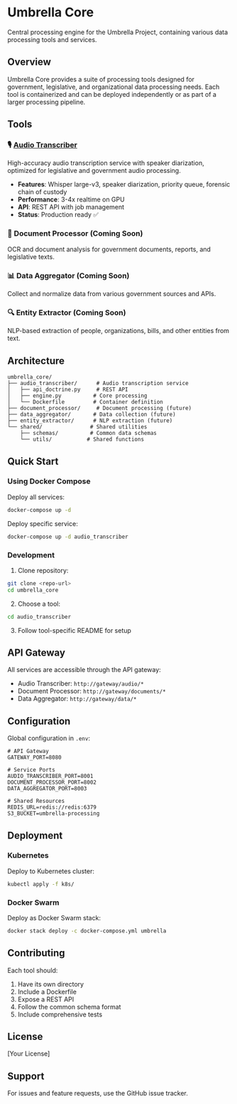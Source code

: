# Umbrella Core

Central processing engine for the Umbrella Project, containing various data processing tools and services.

## Overview

Umbrella Core provides a suite of processing tools designed for government, legislative, and organizational data processing needs. Each tool is containerized and can be deployed independently or as part of a larger processing pipeline.

## Tools

### 🎙️ [Audio Transcriber](./audio_transcriber/)
High-accuracy audio transcription service with speaker diarization, optimized for legislative and government audio processing.

- **Features**: Whisper large-v3, speaker diarization, priority queue, forensic chain of custody
- **Performance**: 3-4x realtime on GPU
- **API**: REST API with job management
- **Status**: Production ready ✅

### 📄 Document Processor (Coming Soon)
OCR and document analysis for government documents, reports, and legislative texts.

### 📊 Data Aggregator (Coming Soon)
Collect and normalize data from various government sources and APIs.

### 🔍 Entity Extractor (Coming Soon)
NLP-based extraction of people, organizations, bills, and other entities from text.

## Architecture

```
umbrella_core/
├── audio_transcriber/      # Audio transcription service
│   ├── api_doctrine.py     # REST API
│   ├── engine.py          # Core processing
│   └── Dockerfile         # Container definition
├── document_processor/     # Document processing (future)
├── data_aggregator/       # Data collection (future)
├── entity_extractor/      # NLP extraction (future)
└── shared/               # Shared utilities
    ├── schemas/          # Common data schemas
    └── utils/           # Shared functions
```

## Quick Start

### Using Docker Compose

Deploy all services:
```bash
docker-compose up -d
```

Deploy specific service:
```bash
docker-compose up -d audio_transcriber
```

### Development

1. Clone repository:
```bash
git clone <repo-url>
cd umbrella_core
```

2. Choose a tool:
```bash
cd audio_transcriber
```

3. Follow tool-specific README for setup

## API Gateway

All services are accessible through the API gateway:

- Audio Transcriber: `http://gateway/audio/*`
- Document Processor: `http://gateway/documents/*`
- Data Aggregator: `http://gateway/data/*`

## Configuration

Global configuration in `.env`:
```env
# API Gateway
GATEWAY_PORT=8080

# Service Ports
AUDIO_TRANSCRIBER_PORT=8001
DOCUMENT_PROCESSOR_PORT=8002
DATA_AGGREGATOR_PORT=8003

# Shared Resources
REDIS_URL=redis://redis:6379
S3_BUCKET=umbrella-processing
```

## Deployment

### Kubernetes

Deploy to Kubernetes cluster:
```bash
kubectl apply -f k8s/
```

### Docker Swarm

Deploy as Docker Swarm stack:
```bash
docker stack deploy -c docker-compose.yml umbrella
```

## Contributing

Each tool should:
1. Have its own directory
2. Include a Dockerfile
3. Expose a REST API
4. Follow the common schema format
5. Include comprehensive tests

## License

[Your License]

## Support

For issues and feature requests, use the GitHub issue tracker.